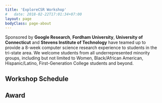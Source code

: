 ```yaml
---
title: 'ExploreCSR Workshop'
#   date: 2018-02-22T17:01:34+07:00
layout: page
bodyClass: page-about
---
```


Sponsored by **Google Research**, **Fordham University**,
**University of Connecticut** and **Stevens Institute of Technology**
have teamed up to provide a 8-week computer science research
experience to students in the tri-state area. We welcome
students from all underrepresented minority groups, including but not limited to Women, Black/African American, Hispanic/Latino, First-Generation College students and beyond.




## Workshop Schedule

## Award
